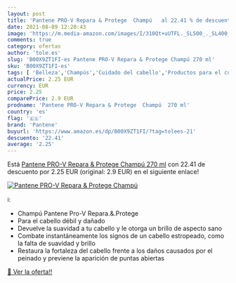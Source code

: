 ```yaml
---
layout: post
title: 'Pantene PRO-V Repara & Protege  Champú   al 22.41 % de descuento'
date: 2021-08-09 12:20:43
image: 'https://m.media-amazon.com/images/I/310Qt+uUTFL._SL500_._SL400_.jpg'
comments: true
category: ofertas
author: 'tole.es'
slug: 'B00X9ZT1FI-es Pantene PRO-V Repara & Protege Champú 270 ml'
sku: 'B00X9ZT1FI-es'
tags: [ 'Belleza','Champús','Cuidado del cabello','Productos para el cuidado del cabello','champú','pantene', ]
actualPrice: 2.25 EUR
currency: EUR
price: 2.25
comparePrice: 2.9 EUR
prodname: 'Pantene PRO-V Repara & Protege  Champú  270 ml'
country: 'es'
flag: '🇪🇸'
brand: 'Pantene'
buyurl: 'https://www.amazon.es/dp/B00X9ZT1FI/?tag=tolees-21'
descuento: '22.41'
average: '2.25'
---
```


Está [Pantene PRO-V Repara & Protege  Champú  270 ml](https://www.amazon.es/dp/B00X9ZT1FI/?tag=tolees-21) con 22.41 de descuento por 2.25 EUR (original: 2.9 EUR) en el siguiente enlace!

[![Pantene PRO-V Repara & Protege  Champú  ](https://m.media-amazon.com/images/I/310Qt+uUTFL._SL500_._SL400_.jpg)](https://www.amazon.es/dp/B00X9ZT1FI/?tag=tolees-21)

ℹ️:

- Champú Pantene Pro-V Repara.&.Protege
- Para el cabello débil y dañado
- Devuelve la suavidad a tu cabello y le otorga un brillo de aspecto sano
- Combate instantáneamente los signos de un cabello estropeado, como la falta de suavidad y brillo
- Restaura la fortaleza del cabello frente a los daños causados por el peinado y previene la aparición de puntas abiertas

[🛒 Ver la oferta!!](https://www.amazon.es/dp/B00X9ZT1FI/?tag=tolees-21)
